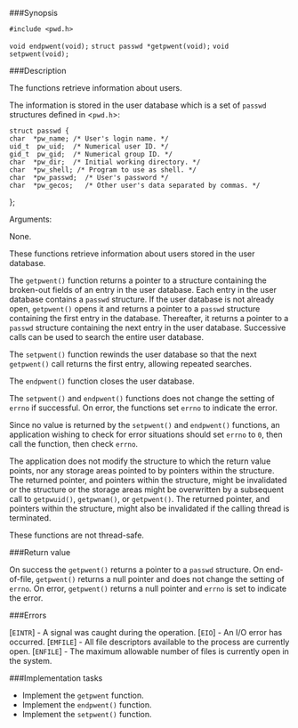 ###Synopsis

`#include <pwd.h>`

`void endpwent(void);`
`struct passwd *getpwent(void);`
`void setpwent(void);`

###Description

The functions retrieve information about users.

The information is stored in the user database which is a set of `passwd` structures defined in <`pwd.h`>:
    
    struct passwd {
	char  *pw_name; /* User's login name. */
	uid_t  pw_uid;  /* Numerical user ID. */
	gid_t  pw_gid;  /* Numerical group ID. */
	char  *pw_dir;  /* Initial working directory. */ 
	char  *pw_shell; /* Program to use as shell. */
	char  *pw_passwd;  /* User's password */
	char  *pw_gecos;   /* Other user's data separated by commas. */
};

Arguments:
    
None.


These functions retrieve information about users stored in the user database.

The `getpwent()` function returns a pointer to a structure containing the broken-out fields of an entry in the user database. Each entry in the user database contains a `passwd` structure. If the user database is not already open, `getpwent()` opens it and returns a pointer to a `passwd` structure containing the first entry in the database. Thereafter, it returns a pointer to a `passwd` structure containing the next entry in the user database. Successive calls can be used to search the entire user database.

The `setpwent()` function rewinds the user database so that the next `getpwent()` call returns the first entry, allowing repeated searches.

The `endpwent()` function closes the user database.

The `setpwent()` and `endpwent()` functions does not change the setting of `errno` if successful. On error, the functions set `errno` to indicate the error.

Since no value is returned by the `setpwent()` and `endpwent()` functions, an application wishing to check for error situations should set `errno` to `0`, then call the function, then check `errno`.

The application does not modify the structure to which the return value points, nor any storage areas pointed to by pointers within the structure. The returned pointer, and pointers within the structure, might be invalidated or the structure or the storage areas might be overwritten by a subsequent call to `getpwuid()`, `getpwnam()`, or `getpwent()`. The returned pointer, and pointers within the structure, might also be invalidated if the calling thread is terminated.

These functions are not thread-safe.

###Return value

On success the `getpwent()` returns a pointer to a `passwd` structure. On end-of-file, `getpwent()` returns a null pointer and does not change the setting of `errno`. On error, `getpwent()` returns a null pointer and `errno` is set to indicate the error.

###Errors

[`EINTR`] - A signal was caught during the operation.
[`EIO`] -   An I/O error has occurred.
[`EMFILE`] -  All file descriptors available to the process are currently open.
[`ENFILE`] -  The maximum allowable number of files is currently open in the system. 

###Implementation tasks

* Implement the `getpwent` function.
* Implement the `endpwent()` function.
* Implement the `setpwent()` function.

